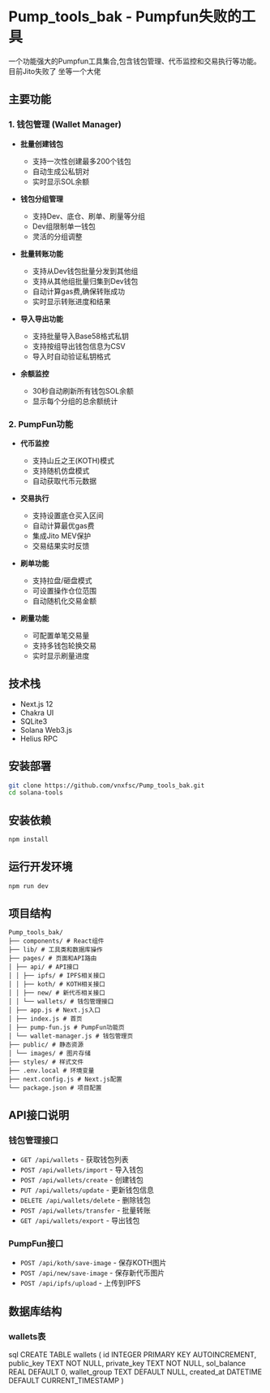 # Pump_tools_bak - Pumpfun失败的工具

一个功能强大的Pumpfun工具集合,包含钱包管理、代币监控和交易执行等功能。
目前Jito失败了 坐等一个大佬

## 主要功能

### 1. 钱包管理 (Wallet Manager)

- **批量创建钱包**
  - 支持一次性创建最多200个钱包
  - 自动生成公私钥对
  - 实时显示SOL余额

- **钱包分组管理** 
  - 支持Dev、底仓、刷单、刷量等分组
  - Dev组限制单一钱包
  - 灵活的分组调整

- **批量转账功能**
  - 支持从Dev钱包批量分发到其他组
  - 支持从其他组批量归集到Dev钱包
  - 自动计算gas费,确保转账成功
  - 实时显示转账进度和结果

- **导入导出功能**
  - 支持批量导入Base58格式私钥
  - 支持按组导出钱包信息为CSV
  - 导入时自动验证私钥格式

- **余额监控**
  - 30秒自动刷新所有钱包SOL余额
  - 显示每个分组的总余额统计

### 2. PumpFun功能

- **代币监控**
  - 支持山丘之王(KOTH)模式
  - 支持随机仿盘模式
  - 自动获取代币元数据

- **交易执行**
  - 支持设置底仓买入区间
  - 自动计算最优gas费
  - 集成Jito MEV保护
  - 交易结果实时反馈

- **刷单功能**
  - 支持拉盘/砸盘模式
  - 可设置操作仓位范围
  - 自动随机化交易金额

- **刷量功能** 
  - 可配置单笔交易量
  - 支持多钱包轮换交易
  - 实时显示刷量进度

## 技术栈

- Next.js 12
- Chakra UI
- SQLite3
- Solana Web3.js
- Helius RPC

## 安装部署

```bash
git clone https://github.com/vnxfsc/Pump_tools_bak.git
cd solana-tools
```

## 安装依赖
```bash
npm install
```
## 运行开发环境
```bash
npm run dev
```

## 项目结构
```
Pump_tools_bak/
├── components/ # React组件
├── lib/ # 工具类和数据库操作
├── pages/ # 页面和API路由
│ ├── api/ # API接口
│ │ ├── ipfs/ # IPFS相关接口
│ │ ├── koth/ # KOTH相关接口
│ │ ├── new/ # 新代币相关接口
│ │ └── wallets/ # 钱包管理接口
│ ├── app.js # Next.js入口
│ ├── index.js # 首页
│ ├── pump-fun.js # PumpFun功能页
│ └── wallet-manager.js # 钱包管理页
├── public/ # 静态资源
│ └── images/ # 图片存储
├── styles/ # 样式文件
├── .env.local # 环境变量
├── next.config.js # Next.js配置
└── package.json # 项目配置
```

## API接口说明

### 钱包管理接口

- `GET /api/wallets` - 获取钱包列表
- `POST /api/wallets/import` - 导入钱包
- `POST /api/wallets/create` - 创建钱包
- `PUT /api/wallets/update` - 更新钱包信息
- `DELETE /api/wallets/delete` - 删除钱包
- `POST /api/wallets/transfer` - 批量转账
- `GET /api/wallets/export` - 导出钱包

### PumpFun接口

- `POST /api/koth/save-image` - 保存KOTH图片
- `POST /api/new/save-image` - 保存新代币图片
- `POST /api/ipfs/upload` - 上传到IPFS

## 数据库结构

### wallets表
sql
CREATE TABLE wallets (
id INTEGER PRIMARY KEY AUTOINCREMENT,
public_key TEXT NOT NULL,
private_key TEXT NOT NULL,
sol_balance REAL DEFAULT 0,
wallet_group TEXT DEFAULT NULL,
created_at DATETIME DEFAULT CURRENT_TIMESTAMP
)
